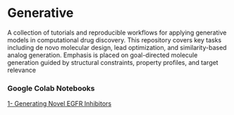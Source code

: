 # Generative
A collection of tutorials and reproducible workflows for applying generative models in computational drug discovery. This repository covers key tasks including de novo molecular design, lead optimization, and similarity-based analog generation. Emphasis is placed on goal-directed molecule generation guided by structural constraints, property profiles, and target relevance

### Google Colab Notebooks

[1- Generating Novel EGFR Inhibitors](https://colab.research.google.com/github/sofia-sunny/Generative/blob/main/Generative_SMILES_RNN.ipynb)
